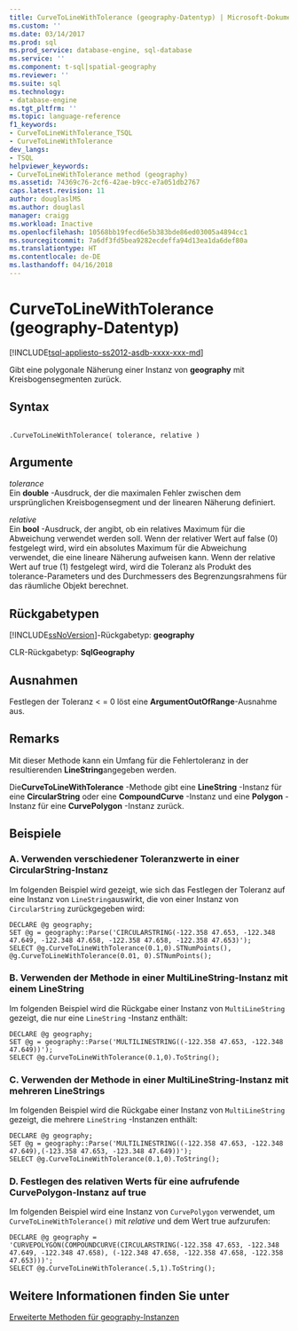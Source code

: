 ```yaml
---
title: CurveToLineWithTolerance (geography-Datentyp) | Microsoft-Dokumentation
ms.custom: ''
ms.date: 03/14/2017
ms.prod: sql
ms.prod_service: database-engine, sql-database
ms.service: ''
ms.component: t-sql|spatial-geography
ms.reviewer: ''
ms.suite: sql
ms.technology:
- database-engine
ms.tgt_pltfrm: ''
ms.topic: language-reference
f1_keywords:
- CurveToLineWithTolerance_TSQL
- CurveToLineWithTolerance
dev_langs:
- TSQL
helpviewer_keywords:
- CurveToLineWithTolerance method (geography)
ms.assetid: 74369c76-2cf6-42ae-b9cc-e7a051db2767
caps.latest.revision: 11
author: douglaslMS
ms.author: douglasl
manager: craigg
ms.workload: Inactive
ms.openlocfilehash: 10568bb19fecd6e5b383bde86ed03005a4894cc1
ms.sourcegitcommit: 7a6df3fd5bea9282ecdeffa94d13ea1da6def80a
ms.translationtype: HT
ms.contentlocale: de-DE
ms.lasthandoff: 04/16/2018
---
```

# <a name="curvetolinewithtolerance-geography-data-type"></a>CurveToLineWithTolerance (geography-Datentyp)
[!INCLUDE[tsql-appliesto-ss2012-asdb-xxxx-xxx-md](../../includes/tsql-appliesto-ss2012-asdb-xxxx-xxx-md.md)]

  Gibt eine polygonale Näherung einer Instanz von **geography** mit Kreisbogensegmenten zurück.  
  
## <a name="syntax"></a>Syntax  
  
```  
  
.CurveToLineWithTolerance( tolerance, relative )  
```  
  
## <a name="arguments"></a>Argumente  
 *tolerance*  
 Ein **double** -Ausdruck, der die maximalen Fehler zwischen dem ursprünglichen Kreisbogensegment und der linearen Näherung definiert.  
  
 *relative*  
 Ein **bool** -Ausdruck, der angibt, ob ein relatives Maximum für die Abweichung verwendet werden soll. Wenn der relativer Wert auf false (0) festgelegt wird, wird ein absolutes Maximum für die Abweichung verwendet, die eine lineare Näherung aufweisen kann.  Wenn der relative Wert auf true (1) festgelegt wird, wird die Toleranz als Produkt des tolerance-Parameters und des Durchmessers des Begrenzungsrahmens für das räumliche Objekt berechnet.  
  
## <a name="return-types"></a>Rückgabetypen  
 [!INCLUDE[ssNoVersion](../../includes/ssnoversion-md.md)]-Rückgabetyp: **geography**  
  
 CLR-Rückgabetyp: **SqlGeography**  
  
## <a name="exceptions"></a>Ausnahmen  
 Festlegen der Toleranz < = 0 löst eine **ArgumentOutOfRange**-Ausnahme aus.  
  
## <a name="remarks"></a>Remarks  
 Mit dieser Methode kann ein Umfang für die Fehlertoleranz in der resultierenden **LineString**angegeben werden.  
  
 Die**CurveToLineWithTolerance** -Methode gibt eine **LineString** -Instanz für eine **CircularString** oder eine **CompoundCurve** -Instanz und eine **Polygon** -Instanz für eine **CurvePolygon** -Instanz zurück.  
  
## <a name="examples"></a>Beispiele  
  
### <a name="a-using-different-tolerance-values-on-a-circularstring-instance"></a>A. Verwenden verschiedener Toleranzwerte in einer CircularString-Instanz  
 Im folgenden Beispiel wird gezeigt, wie sich das Festlegen der Toleranz auf eine Instanz von `LineString`auswirkt, die von einer Instanz von `CircularString` zurückgegeben wird:  
  
 ```
 DECLARE @g geography;  
 SET @g = geography::Parse('CIRCULARSTRING(-122.358 47.653, -122.348 47.649, -122.348 47.658, -122.358 47.658, -122.358 47.653)');  
 SELECT @g.CurveToLineWithTolerance(0.1,0).STNumPoints(), @g.CurveToLineWithTolerance(0.01, 0).STNumPoints();
```  
  
### <a name="b-using-the-method-on-a-multilinestring-instance-containing-one-linestring"></a>B. Verwenden der Methode in einer MultiLineString-Instanz mit einem LineString  
 Im folgenden Beispiel wird die Rückgabe einer Instanz von `MultiLineString` gezeigt, die nur eine `LineString` -Instanz enthält:  
  
 ```
 DECLARE @g geography;  
 SET @g = geography::Parse('MULTILINESTRING((-122.358 47.653, -122.348 47.649))');  
 SELECT @g.CurveToLineWithTolerance(0.1,0).ToString();
 ```  
  
### <a name="c-using-the-method-on-a-multilinestring-instance-containing-multiple-linestrings"></a>C. Verwenden der Methode in einer MultiLineString-Instanz mit mehreren LineStrings  
 Im folgenden Beispiel wird die Rückgabe einer Instanz von `MultiLineString` gezeigt, die mehrere `LineString` -Instanzen enthält:  
  
 ```
 DECLARE @g geography;  
 SET @g = geography::Parse('MULTILINESTRING((-122.358 47.653, -122.348 47.649),(-123.358 47.653, -123.348 47.649))');  
 SELECT @g.CurveToLineWithTolerance(0.1,0).ToString();
 ```  
  
### <a name="d-setting-relative-to-true-for-an-invoking-curvepolygon-instance"></a>D. Festlegen des relativen Werts für eine aufrufende CurvePolygon-Instanz auf true  
 Im folgenden Beispiel wird eine Instanz von `CurvePolygon` verwendet, um `CurveToLineWithTolerance()` mit *relative* und dem Wert true aufzurufen:  
  
 ```
 DECLARE @g geography = 'CURVEPOLYGON(COMPOUNDCURVE(CIRCULARSTRING(-122.358 47.653, -122.348 47.649, -122.348 47.658), (-122.348 47.658, -122.358 47.658, -122.358 47.653)))';  
 SELECT @g.CurveToLineWithTolerance(.5,1).ToString();
 ```  
  
## <a name="see-also"></a>Weitere Informationen finden Sie unter  
 [Erweiterte Methoden für geography-Instanzen](../../t-sql/spatial-geography/extended-methods-on-geography-instances.md)  
  
  
